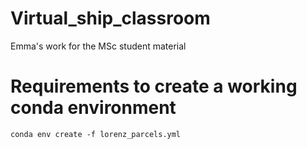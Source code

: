 # Virtual_ship_classroom
Emma's work for the MSc student material

# Requirements to create a working conda environment
`conda env create -f lorenz_parcels.yml`
